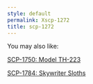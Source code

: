```yaml
---
style: default
permalink: Xscp-1272
title: scp-1272
---
```

You may also like:

[SCP-1750: Model TH-223](http://scp-wiki.net/scp-1750)

[SCP-1784: Skywriter Sloths](http://scp-wiki.net/scp-1784)

